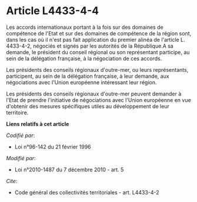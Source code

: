 # Article L4433-4-4

Les accords internationaux portant à la fois sur des domaines de compétence de l'Etat et sur des domaines de compétence de la
région sont, dans les cas où il n'est pas fait application du premier alinéa de l'article L. 4433-4-2, négociés et signés par
les autorités de la République.A sa demande, le président du conseil régional ou son représentant participe, au sein de la
délégation française, à la négociation de ces accords. 

Les présidents des conseils régionaux d'outre-mer, ou leurs représentants, participent, au sein de la délégation française, à
leur demande, aux négociations avec l'Union européenne intéressant leur région.

Les présidents des conseils régionaux d'outre-mer peuvent demander à l'Etat de prendre l'initiative de négociations avec
l'Union européenne en vue d'obtenir des mesures spécifiques utiles au développement de leur territoire.

**Liens relatifs à cet article**

_Codifié par_:

  - Loi n°96-142 du 21 février 1996

_Modifié par_:

  - Loi n°2010-1487 du 7 décembre 2010 - art. 5

_Cite_:

  - Code général des collectivités territoriales - art. L4433-4-2
